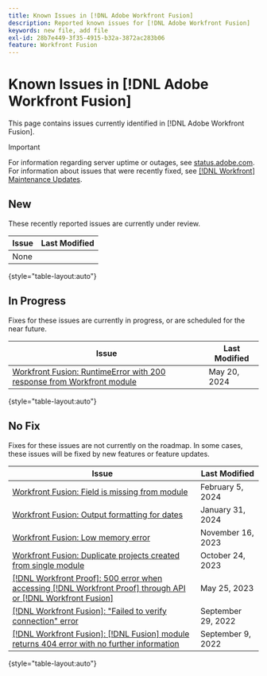 ```yaml
---
title: Known Issues in [!DNL Adobe Workfront Fusion]
description: Reported known issues for [!DNL Adobe Workfront Fusion]
keywords: new file, add file
exl-id: 28b7e449-3f35-4915-b32a-3872ac283b06
feature: Workfront Fusion
---
```

# Known Issues in [!DNL Adobe Workfront Fusion]

This page contains issues currently identified in [!DNL Adobe Workfront Fusion].

>[!IMPORTANT]
>
>For information regarding server uptime or outages, see [status.adobe.com](https://status.adobe.com). For information about issues that were recently fixed, see [[!DNL Workfront] Maintenance Updates](../maintenance/current-updates.md).

## New

These recently reported issues are currently under review.

| **Issue** | **Last Modified** |
| -----------------------------------------------------------------| ----------------- |
| None | |

{style="table-layout:auto"}


## In Progress

Fixes for these issues are currently in progress, or are scheduled for the near future.

| **Issue** | **Last Modified** |
| -----------------------------------------------------------------| ----------------- |
| [Workfront Fusion: RuntimeError with 200 response from Workfront module](/help/known-issues/known-issues-workfront-fusion/fusion-200-runtime-error.md) | May 20, 2024 |

{style="table-layout:auto"}

## No Fix

Fixes for these issues are not currently on the roadmap. In some cases, these issues will be fixed by new features or feature updates.

| **Issue** | **Last Modified** |
| -----------------------------------------------------------------| ----------------- |
| [Workfront Fusion: Field is missing from module](known-issues-workfront-fusion/fusion-field-missing-watch-field.md) | February 5, 2024 |
| [Workfront Fusion: Output formatting for dates](known-issues-workfront-fusion/fusion-output-formatting-for-dates.md) | January 31, 2024 |
| [Workfront Fusion: Low memory error](known-issues-workfront-fusion/fusion-low-memory-error.md) | November 16, 2023 |
| [Workfront Fusion: Duplicate projects created from single module](known-issues-workfront-fusion/fusion-duplicate-projects-created.md) | October 24, 2023 |
| [[!DNL Workfront Proof]: 500 error when accessing [!DNL Workfront Proof] through API or [!DNL Workfront Fusion]](known-issues-workfront-proof/proof-500-error-getallproofs.md) | May 25, 2023 |
| [[!DNL Workfront Fusion]: "Failed to verify connection" error](known-issues-workfront-fusion/fusion-401-error-must-reauthenicate-connection.md) | September 29, 2022  |
| [[!DNL Workfront Fusion]: [!DNL Fusion] module returns 404 error with no further information](known-issues-workfront-fusion/fusion-404-error-no-description.md) | September 9, 2022 |

{style="table-layout:auto"}
